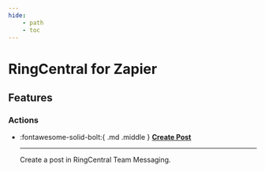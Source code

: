 ```yaml
---
hide:
    - path
    - toc
---
```


# RingCentral for Zapier

## Features

### Actions

<div class="grid cards" markdown>

-   :fontawesome-solid-bolt:{ .md .middle } [**Create Post**](create-post.md)

    ***

    Create a post in RingCentral Team Messaging.

<!-- -   :simple-clock:{ .lg .middle } [**Trigger Workflow**](trigger-workflow.md)

    ***

    Trigger a workflow in Zapier. -->

</div>
